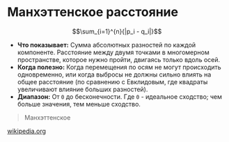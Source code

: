 # Манхэттенское расстояние

$$\sum_{i=1}^{n}{|p_i - q_i|}$$

* **Что показывает:** Сумма абсолютных разностей по каждой компоненте. Расстояние между двумя точками в многомерном пространстве, которое нужно пройти, двигаясь только вдоль осей.
* **Когда полезно:** Когда перемещения по осям не могут происходить одновременно, или когда выбросы не должны сильно влиять на общее расстояние (по сравнению с Евклидовым, где квадраты увеличивают влияние больших разностей).
* **Диапазон:** От `0` до бесконечности. Где `0` - идеальное сходство; чем больше значения, тем меньше сходство.

> Манхэттенское

[wikipedia.org](https://en.wikipedia.org/wiki/Taxicab_geometry)
